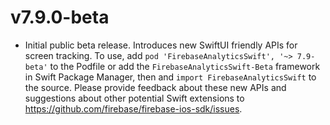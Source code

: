 # v7.9.0-beta
- Initial public beta release. Introduces new SwiftUI friendly APIs for
  screen tracking. To use, add `pod 'FirebaseAnalyticsSwift', '~> 7.9-beta'` to the Podfile or
  add the `FirebaseAnalyticsSwift-Beta` framework in Swift Package Manager, then
  and `import FirebaseAnalyticsSwift` to the source. Please provide feedback about
  these new APIs and suggestions about other potential Swift extensions to
  https://github.com/firebase/firebase-ios-sdk/issues.
